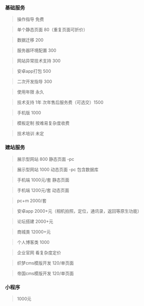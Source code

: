 ### 基础服务

> 操作指导 免费

> 单个静态页面 80（重复页面可折价）

> 数据迁移 200

> 服务器环境配置 300

> 网站异常技术支持 300

> 安卓app打包 500

> 二次开发指导 300

> 使用年限 永久

> 技术支持 1年  次年售后服务费（可选交）1500

> 手机版 1000

> 模板定制 按难易复杂度收费

> 技术培训 未定

###  建站服务

>  展示型网站 800 静态页面 -pc

>  展示型网站 1000 动态页面 -pc 包含数据库

>  手机端 1000元/套 静态页面

>  手机端 1200元/套 动态页面

>  pc+m  2000/套

>  安卓app 2000+元（相机拍照，定位，通讯录，返回等原生功能）

>  论坛搭建 2000+元

>  商城类 12000+元

>  个人博客类 1000

> 企业官网 看复杂度定价

> 织梦cms模版开发 120/单页面

> 帝国cms模版开发 120/单页面

### 小程序

>  1000元
